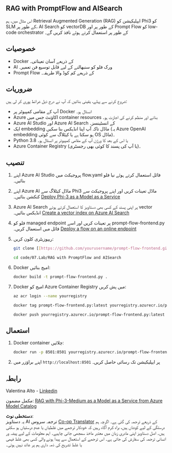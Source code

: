 <!--
CO_OP_TRANSLATOR_METADATA:
{
  "original_hash": "8ec74e4a49934dad78bc52dcb898359c",
  "translation_date": "2025-07-16T17:06:09+00:00",
  "source_file": "code/07.Lab/RAG_with_PromptFlow_and_AISearch/README.md",
  "language_code": "ur"
}
-->
## RAG with PromptFlow and AISearch

اس مثال میں، ہم Retrieval Augmented Generation (RAG) ایپلیکیشن کو Phi3 کو SLM کے طور پر، AI Search کو vectorDB کے طور پر اور Prompt Flow کو low-code orchestrator کے طور پر استعمال کرتے ہوئے نافذ کریں گے۔

## خصوصیات

- Docker کے ذریعے آسان تعیناتی۔
- AI ورک فلو کو سنبھالنے کے لیے قابل توسیع فن تعمیر۔
- Prompt Flow کے ذریعے کم کوڈ والا طریقہ۔

## ضروریات

شروع کرنے سے پہلے، یقینی بنائیں کہ آپ نے درج ذیل شرائط پوری کر لی ہیں:

- آپ کے مقامی کمپیوٹر پر Docker انسٹال ہو۔
- Azure اکاؤنٹ جس میں container resources بنانے اور منظم کرنے کی اجازت ہو۔
- Azure AI Studio اور Azure AI Search کے انسٹینسز۔
- ایک embedding ماڈل تاکہ آپ اپنا انڈیکس بنا سکیں (یہ Azure OpenAI embedding ہو سکتا ہے یا کیٹلاگ سے کوئی OS ماڈل)۔
- Python 3.8 یا اس کے بعد کا ورژن آپ کے مقامی کمپیوٹر پر انسٹال ہو۔
- Azure Container Registry (یا آپ کی پسند کا کوئی بھی رجسٹری)۔

## تنصیب

1. اپنے Azure AI Studio پروجیکٹ میں flow.yaml فائل استعمال کرتے ہوئے نیا فلو بنائیں۔
2. اپنے Azure AI ماڈل کیٹلاگ سے Phi3 ماڈل تعینات کریں اور اپنے پروجیکٹ سے کنکشن بنائیں۔ [Deploy Phi-3 as a Model as a Service](https://learn.microsoft.com/azure/machine-learning/how-to-deploy-models-phi-3?view=azureml-api-2&tabs=phi-3-mini)
3. Azure AI Search پر اپنی پسند کے کسی بھی دستاویز کا استعمال کرتے ہوئے vector انڈیکس بنائیں۔ [Create a vector index on Azure AI Search](https://learn.microsoft.com/azure/search/search-how-to-create-search-index?tabs=portal)
4. فلو کو managed endpoint پر تعینات کریں اور اسے prompt-flow-frontend.py فائل میں استعمال کریں۔ [Deploy a flow on an online endpoint](https://learn.microsoft.com/azure/ai-studio/how-to/flow-deploy)
5. ریپوزیٹری کلون کریں:

    ```sh
    git clone [[https://github.com/yourusername/prompt-flow-frontend.git](https://github.com/microsoft/Phi-3CookBook.git)](https://github.com/microsoft/Phi-3CookBook.git)
    
    cd code/07.Lab/RAG with PromptFlow and AISearch
    ```

6. Docker امیج بنائیں:

    ```sh
    docker build -t prompt-flow-frontend.py .
    ```

7. Docker امیج کو Azure Container Registry میں پش کریں:

    ```sh
    az acr login --name yourregistry
    
    docker tag prompt-flow-frontend.py:latest yourregistry.azurecr.io/prompt-flow-frontend.py:latest
    
    docker push yourregistry.azurecr.io/prompt-flow-frontend.py:latest
    ```

## استعمال

1. Docker container چلائیں:

    ```sh
    docker run -p 8501:8501 yourregistry.azurecr.io/prompt-flow-frontend.py:latest
    ```

2. اپنے براؤزر میں `http://localhost:8501` پر ایپلیکیشن تک رسائی حاصل کریں۔

## رابطہ

Valentina Alto - [Linkedin](https://www.linkedin.com/in/valentina-alto-6a0590148/)

مکمل مضمون: [RAG with Phi-3-Medium as a Model as a Service from Azure Model Catalog](https://medium.com/@valentinaalto/rag-with-phi-3-medium-as-a-model-as-a-service-from-azure-model-catalog-62e1411948f3)

**دستخطی نوٹ**:  
یہ دستاویز AI ترجمہ سروس [Co-op Translator](https://github.com/Azure/co-op-translator) کے ذریعے ترجمہ کی گئی ہے۔ اگرچہ ہم درستگی کے لیے کوشاں ہیں، براہ کرم آگاہ رہیں کہ خودکار ترجمے میں غلطیاں یا عدم درستیاں ہو سکتی ہیں۔ اصل دستاویز اپنی مادری زبان میں معتبر ماخذ سمجھی جانی چاہیے۔ اہم معلومات کے لیے پیشہ ور انسانی ترجمہ کی سفارش کی جاتی ہے۔ اس ترجمے کے استعمال سے پیدا ہونے والی کسی بھی غلط فہمی یا غلط تشریح کی ذمہ داری ہم پر عائد نہیں ہوتی۔